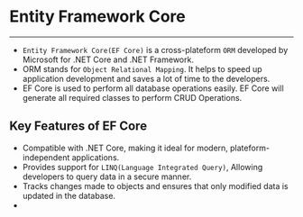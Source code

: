 # Entity Framework Core
-------------------------
* `Entity Framework Core(EF Core)` is a cross-plateform `ORM` developed by Microsoft for .NET Core and .NET Framework.
* ORM stands for `Object Relational Mapping`. It helps to speed up application development and saves a lot of time to the developers.
* EF Core is used to perform all database operations easily. EF Core will generate all required classes to perform CRUD Operations.

## Key Features of EF Core
* Compatible with .NET Core, making it ideal for modern, plateform-independent applications.
* Provides support for `LINQ(Language Integrated Query)`, Allowing developers to query data in a secure manner.
* Tracks changes made to objects and ensures that only modified data is updated in the database.
* 
